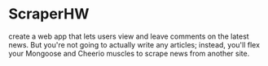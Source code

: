 # ScraperHW
create a web app that lets users view and leave comments on the latest news. But you're not going to actually write any articles; instead, you'll flex your Mongoose and Cheerio muscles to scrape news from another site.
